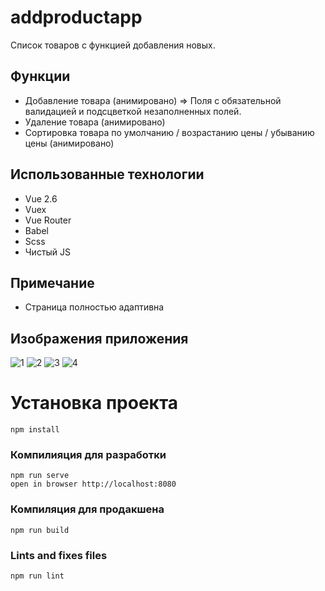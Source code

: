 # addproductapp
Список товаров с функцией добавления новых.

## Функции
- Добавление товара (анимировано) => Поля с обязательной валидацией и подсцветкой незаполненных полей.
- Удаление товара (анимировано)
- Сортировка товара по умолчанию / возрастанию цены / убыванию цены (анимировано)

## Использованные технологии
- Vue 2.6
- Vuex
- Vue Router
- Babel
- Scss
- Чистый JS

## Примечание
- Страница полностью адаптивна

## Изображения приложения
![1](https://user-images.githubusercontent.com/81359836/131997336-1a08f0c8-e864-4be7-81b2-6c58f738f6ee.JPG)
![2](https://user-images.githubusercontent.com/81359836/131997341-6ff93741-bd15-4052-8085-e457f7be2b09.JPG)
![3](https://user-images.githubusercontent.com/81359836/131997344-6cd7aca1-ad44-42de-b847-6b7ea8af9318.JPG)
![4](https://user-images.githubusercontent.com/81359836/131997331-7fde81ec-8034-4647-89d6-3bc8377bb386.JPG)


# Установка проекта

```
npm install
```

### Компилияция для разработки
```
npm run serve
open in browser http://localhost:8080
```

### Компиляция для продакшена
```
npm run build
```

### Lints and fixes files
```
npm run lint
```

